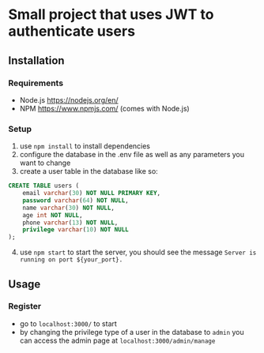 # Small project that uses JWT to authenticate users

## Installation

### Requirements
- Node.js https://nodejs.org/en/
- NPM https://www.npmjs.com/ (comes with Node.js)

### Setup 
1. use `npm install` to install dependencies
2. configure the database in the .env file as well as any parameters you want to change
3. create a user table in the database like so:
```sql
CREATE TABLE users (
    email varchar(30) NOT NULL PRIMARY KEY,
    password varchar(64) NOT NULL,
    name varchar(30) NOT NULL,
    age int NOT NULL,
    phone varchar(13) NOT NULL,
    privilege varchar(10) NOT NULL
);
```
4. use `npm start` to start the server, you should see the message `Server is running on port ${your_port}.`

## Usage
### Register
- go to `localhost:3000/` to start
- by changing the privilege type of a user in the database to `admin` you can access the admin page at `localhost:3000/admin/manage`